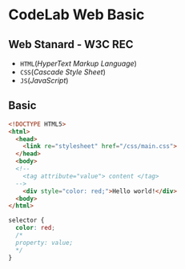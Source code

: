 # CodeLab Web Basic

## Web Stanard - W3C REC

- `HTML`(_HyperText Markup Language_)
- `CSS`(_Cascade Style Sheet_)
- `JS`(_JavaScript_)

## Basic

```html
<!DOCTYPE HTML5>
<html>
  <head>
    <link re="stylesheet" href="/css/main.css">
  </head>
  <body>
  <!--
    <tag attribute="value"> content </tag>
  -->
    <div style="color: red;">Hello world!</div>
  <body>
</html>
```

```css
selector {
  color: red;
  /*
  property: value;
  */
}
```
